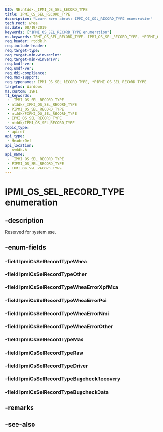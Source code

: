 ```yaml
---
UID: NE:ntddk._IPMI_OS_SEL_RECORD_TYPE
title: IPMI_OS_SEL_RECORD_TYPE
description: "Learn more about: IPMI_OS_SEL_RECORD_TYPE enumeration"
tech.root: whea
ms.date: 08/19/2019
keywords: ["IPMI_OS_SEL_RECORD_TYPE enumeration"]
ms.keywords: IPMI_OS_SEL_RECORD_TYPE, IPMI_OS_SEL_RECORD_TYPE, *PIPMI_OS_SEL_RECORD_TYPE,
req.header: ntddk.h
req.include-header: 
req.target-type: 
req.target-min-winverclnt: 
req.target-min-winversvr: 
req.kmdf-ver: 
req.umdf-ver: 
req.ddi-compliance: 
req.max-support: 
req.typenames: IPMI_OS_SEL_RECORD_TYPE, *PIPMI_OS_SEL_RECORD_TYPE
targetos: Windows
ms.custom: 19H1
f1_keywords:
 - _IPMI_OS_SEL_RECORD_TYPE
 - ntddk/_IPMI_OS_SEL_RECORD_TYPE
 - PIPMI_OS_SEL_RECORD_TYPE
 - ntddk/PIPMI_OS_SEL_RECORD_TYPE
 - IPMI_OS_SEL_RECORD_TYPE
 - ntddk/IPMI_OS_SEL_RECORD_TYPE
topic_type:
 - apiref
api_type:
 - HeaderDef
api_location:
 - ntddk.h
api_name:
 - _IPMI_OS_SEL_RECORD_TYPE
 - PIPMI_OS_SEL_RECORD_TYPE
 - IPMI_OS_SEL_RECORD_TYPE
---
```


# IPMI_OS_SEL_RECORD_TYPE enumeration


## -description

Reserved for system use.

## -enum-fields

### -field IpmiOsSelRecordTypeWhea 

### -field IpmiOsSelRecordTypeOther 

### -field IpmiOsSelRecordTypeWheaErrorXpfMca 

### -field IpmiOsSelRecordTypeWheaErrorPci 

### -field IpmiOsSelRecordTypeWheaErrorNmi 

### -field IpmiOsSelRecordTypeWheaErrorOther 

### -field IpmiOsSelRecordTypeMax 

### -field IpmiOsSelRecordTypeRaw

### -field IpmiOsSelRecordTypeDriver

### -field IpmiOsSelRecordTypeBugcheckRecovery

### -field IpmiOsSelRecordTypeBugcheckData

## -remarks

## -see-also

